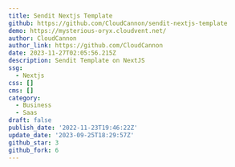 ```yaml
---
title: Sendit Nextjs Template
github: https://github.com/CloudCannon/sendit-nextjs-template
demo: https://mysterious-oryx.cloudvent.net/
author: CloudCannon
author_link: https://github.com/CloudCannon
date: 2023-11-27T02:05:56.215Z
description: Sendit Template on NextJS
ssg:
  - Nextjs
css: []
cms: []
category:
  - Business
  - Saas
draft: false
publish_date: '2022-11-23T19:46:22Z'
update_date: '2023-09-25T18:29:57Z'
github_star: 3
github_fork: 6
---
```

